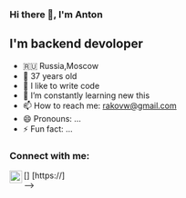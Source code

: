 ### Hi there 👋, I'm Anton

## I'm backend devoloper
- 🇷🇺 Russia,Moscow
- 🚀 37 years old
- 🔭 I like to write code
- 🌱 I’m constantly learning new this
- 📫 How to reach me: rakovw@gmail.com
- 😄 Pronouns: ...
- ⚡ Fun fact: ...

### Connect with me:

[<img align="left" alt="AntonRakov | " width="22px" src="" />] [https://]
<br />
-->
